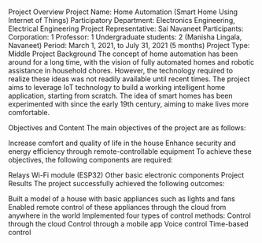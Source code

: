 #
Project Overview
Project Name: Home Automation (Smart Home Using Internet of Things)
Participatory Department: Electronics Engineering, Electrical Engineering
Project Representative: Sai Navaneet
Participants:
Corporation: 1
Professor: 1
Undergraduate students: 2 (Manisha Lingala, Navaneet)
Period: March 1, 2021, to July 31, 2021 (5 months)
Project Type: Middle
Project Background
The concept of home automation has been around for a long time, with the vision of fully automated homes and robotic assistance in household chores. However, the technology required to realize these ideas was not readily available until recent times. The project aims to leverage IoT technology to build a working intelligent home application, starting from scratch. The idea of smart homes has been experimented with since the early 19th century, aiming to make lives more comfortable.

Objectives and Content
The main objectives of the project are as follows:

Increase comfort and quality of life in the house
Enhance security and energy efficiency through remote-controllable equipment
To achieve these objectives, the following components are required:

Relays
Wi-Fi module (ESP32)
Other basic electronic components
Project Results
The project successfully achieved the following outcomes:

Built a model of a house with basic appliances such as lights and fans
Enabled remote control of these appliances through the cloud from anywhere in the world
Implemented four types of control methods:
Control through the cloud
Control through a mobile app
Voice control
Time-based control
